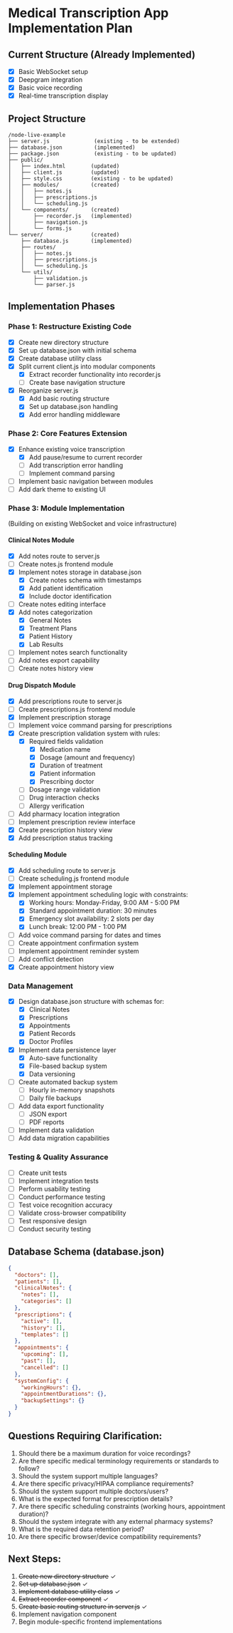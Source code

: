 # Medical Transcription App Implementation Plan

## Current Structure (Already Implemented)
- [x] Basic WebSocket setup
- [x] Deepgram integration
- [x] Basic voice recording
- [x] Real-time transcription display

## Project Structure
```
/node-live-example
├── server.js              (existing - to be extended)
├── database.json          (implemented)
├── package.json           (existing - to be updated)
├── public/
│   ├── index.html        (updated)
│   ├── client.js         (updated)
│   ├── style.css         (existing - to be updated)
│   ├── modules/          (created)
│   │   ├── notes.js
│   │   ├── prescriptions.js
│   │   └── scheduling.js
│   └── components/       (created)
│       ├── recorder.js   (implemented)
│       ├── navigation.js
│       └── forms.js
└── server/               (created)
    ├── database.js       (implemented)
    ├── routes/
    │   ├── notes.js
    │   ├── prescriptions.js
    │   └── scheduling.js
    └── utils/
        ├── validation.js
        └── parser.js
```

## Implementation Phases

### Phase 1: Restructure Existing Code
- [x] Create new directory structure
- [x] Set up database.json with initial schema
- [x] Create database utility class
- [x] Split current client.js into modular components
  - [x] Extract recorder functionality into recorder.js
  - [ ] Create base navigation structure
- [x] Reorganize server.js
  - [x] Add basic routing structure
  - [x] Set up database.json handling
  - [x] Add error handling middleware

### Phase 2: Core Features Extension
- [x] Enhance existing voice transcription
  - [x] Add pause/resume to current recorder
  - [ ] Add transcription error handling
  - [ ] Implement command parsing
- [ ] Implement basic navigation between modules
- [ ] Add dark theme to existing UI

### Phase 3: Module Implementation
(Building on existing WebSocket and voice infrastructure)

#### Clinical Notes Module
- [x] Add notes route to server.js
- [ ] Create notes.js frontend module
- [x] Implement notes storage in database.json
  - [x] Create notes schema with timestamps
  - [x] Add patient identification
  - [x] Include doctor identification
- [ ] Create notes editing interface
- [x] Add notes categorization
  - [x] General Notes
  - [x] Treatment Plans
  - [x] Patient History
  - [x] Lab Results
- [ ] Implement notes search functionality
- [ ] Add notes export capability
- [ ] Create notes history view

#### Drug Dispatch Module
- [x] Add prescriptions route to server.js
- [ ] Create prescriptions.js frontend module
- [x] Implement prescription storage
- [ ] Implement voice command parsing for prescriptions
- [x] Create prescription validation system with rules:
  - [x] Required fields validation
    - [x] Medication name
    - [x] Dosage (amount and frequency)
    - [x] Duration of treatment
    - [x] Patient information
    - [x] Prescribing doctor
  - [ ] Dosage range validation
  - [ ] Drug interaction checks
  - [ ] Allergy verification
- [ ] Add pharmacy location integration
- [ ] Implement prescription review interface
- [x] Create prescription history view
- [x] Add prescription status tracking

#### Scheduling Module
- [x] Add scheduling route to server.js
- [ ] Create scheduling.js frontend module
- [x] Implement appointment storage
- [x] Implement appointment scheduling logic with constraints:
  - [x] Working hours: Monday-Friday, 9:00 AM - 5:00 PM
  - [x] Standard appointment duration: 30 minutes
  - [x] Emergency slot availability: 2 slots per day
  - [x] Lunch break: 12:00 PM - 1:00 PM
- [ ] Add voice command parsing for dates and times
- [ ] Create appointment confirmation system
- [ ] Implement appointment reminder system
- [ ] Add conflict detection
- [x] Create appointment history view

### Data Management
- [x] Design database.json structure with schemas for:
  - [x] Clinical Notes
  - [x] Prescriptions
  - [x] Appointments
  - [x] Patient Records
  - [x] Doctor Profiles
- [x] Implement data persistence layer
  - [x] Auto-save functionality
  - [x] File-based backup system
  - [x] Data versioning
- [ ] Create automated backup system
  - [ ] Hourly in-memory snapshots
  - [ ] Daily file backups
- [ ] Add data export functionality
  - [ ] JSON export
  - [ ] PDF reports
- [ ] Implement data validation
- [ ] Add data migration capabilities

### Testing & Quality Assurance
- [ ] Create unit tests
- [ ] Implement integration tests
- [ ] Perform usability testing
- [ ] Conduct performance testing
- [ ] Test voice recognition accuracy
- [ ] Validate cross-browser compatibility
- [ ] Test responsive design
- [ ] Conduct security testing

## Database Schema (database.json)

```json
{
  "doctors": [],
  "patients": [],
  "clinicalNotes": {
    "notes": [],
    "categories": []
  },
  "prescriptions": {
    "active": [],
    "history": [],
    "templates": []
  },
  "appointments": {
    "upcoming": [],
    "past": [],
    "cancelled": []
  },
  "systemConfig": {
    "workingHours": {},
    "appointmentDurations": {},
    "backupSettings": {}
  }
}
```

## Questions Requiring Clarification:

1. Should there be a maximum duration for voice recordings?
2. Are there specific medical terminology requirements or standards to follow?
3. Should the system support multiple languages?
4. Are there specific privacy/HIPAA compliance requirements?
5. Should the system support multiple doctors/users?
6. What is the expected format for prescription details?
7. Are there specific scheduling constraints (working hours, appointment duration)?
8. Should the system integrate with any external pharmacy systems?
9. What is the required data retention period?
10. Are there specific browser/device compatibility requirements?

## Next Steps:
1. ~~Create new directory structure~~ ✓
2. ~~Set up database.json~~ ✓
3. ~~Implement database utility class~~ ✓
4. ~~Extract recorder component~~ ✓
5. ~~Create basic routing structure in server.js~~ ✓
6. Implement navigation component
7. Begin module-specific frontend implementations 